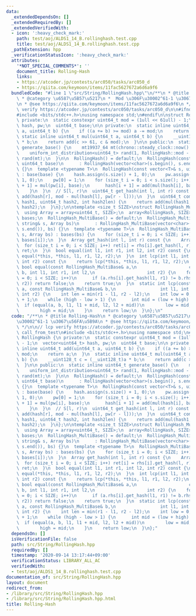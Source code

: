 ```yaml
---
data:
  _extendedDependsOn: []
  _extendedRequiredBy: []
  _extendedVerifiedWith:
  - icon: ':heavy_check_mark:'
    path: test/aoj/ALDS1_14_B.rollinghash.test.cpp
    title: test/aoj/ALDS1_14_B.rollinghash.test.cpp
  _pathExtension: hpp
  _verificationStatusIcon: ':heavy_check_mark:'
  attributes:
    '*NOT_SPECIAL_COMMENTS*': ''
    document_title: Rolling-Hash
    links:
    - https://atcoder.jp/contests/arc050/tasks/arc050_d
    - https://qiita.com/keymoon/items/11fac5627672a6d6a9f6
  bundledCode: "#line 1 \"src/String/RollingHash.hpp\"\n/**\n * @title Rolling-Hash\n\
    \ * @category \u6587\u5B57\u5217\n *  Mod \u306F\u30002^61-1 \u3067\u56FA\u5B9A\
    \n * @see https://qiita.com/keymoon/items/11fac5627672a6d6a9f6\n */\n\n// lcp\
    \ verify https://atcoder.jp/contests/arc050/tasks/arc050_d\n\n#ifndef call_from_test\n\
    #include <bits/stdc++.h>\nusing namespace std;\n#endif\n\nstruct RollingHash {\n\
    \ private:\n  static constexpr uint64_t mod = (1ull << 61ull) - 1;\n  vector<uint64_t>\
    \ hash, pw;\n  uint64_t base;\n\n private:\n  static inline uint64_t add(uint64_t\
    \ a, uint64_t b) {\n    if ((a += b) >= mod) a -= mod;\n    return a;\n  }\n \
    \ static inline uint64_t mul(uint64_t a, uint64_t b) {\n    __uint128_t c = (__uint128_t)a\
    \ * b;\n    return add(c >> 61, c & mod);\n  }\n\n public:\n  static inline uint64_t\
    \ generate_base() {\n    mt19937_64 mt(chrono::steady_clock::now().time_since_epoch().count());\n\
    \    uniform_int_distribution<uint64_t> rand(1, RollingHash::mod - 1);\n    return\
    \ rand(mt);\n  }\n\n  RollingHash() = default;\n  RollingHash(const string& s,\
    \ uint64_t base)\n      : RollingHash(vector<char>(s.begin(), s.end()), base)\
    \ {}\n  template <typename T>\n  RollingHash(const vector<T>& s, uint64_t base)\
    \ : base(base) {\n    hash.assign(s.size() + 1, 0);\n    pw.assign(s.size() +\
    \ 1, 0);\n    pw[0] = 1;\n    for (size_t i = 0; i < s.size(); i++) {\n      pw[i\
    \ + 1] = mul(pw[i], base);\n      hash[i + 1] = add(mul(hash[i], base), s[i]);\n\
    \    }\n  }\n  // S[l, r)\n  uint64_t get_hash(int l, int r) const {\n    return\
    \ add(hash[r], mod - mul(hash[l], pw[r - l]));\n  }\n  uint64_t combine_hash(uint64_t\
    \ hash1, uint64_t hash2, int hash2len) {\n    return add(mul(hash1, pw[hash2len]),\
    \ hash2);\n  }\n};\n\ntemplate <size_t SIZE>\nstruct RollingHash_MultiBase {\n\
    \  using Array = array<uint64_t, SIZE>;\n  array<RollingHash, SIZE> rhs;\n  Array\
    \ bases;\n  RollingHash_MultiBase() = default;\n  RollingHash_MultiBase(const\
    \ string& s, Array bs)\n      : RollingHash_MultiBase(vector<char>(s.begin(),\
    \ s.end()), bs) {}\n  template <typename T>\n  RollingHash_MultiBase(const vector<T>&\
    \ s, Array bs) : bases(bs) {\n    for (size_t i = 0; i < SIZE; i++) rhs[i] = RollingHash(s,\
    \ bases[i]);\n  }\n  Array get_hash(int l, int r) const {\n    Array ret;\n  \
    \  for (size_t i = 0; i < SIZE; i++) ret[i] = rhs[i].get_hash(l, r);\n    return\
    \ ret;\n  }\n  bool equal(int l1, int r1, int l2, int r2) const {\n    return\
    \ equal(*this, *this, l1, r1, l2, r2);\n  }\n  int lcp(int l1, int r1, int l2,\
    \ int r2) const {\n    return lcp(*this, *this, l1, r1, l2, r2);\n  }\n  static\
    \ bool equal(const RollingHash_MultiBase& a,\n                    const RollingHash_MultiBase&\
    \ b, int l1, int r1, int l2,\n                    int r2) {\n    for (size_t i\
    \ = 0; i < SIZE; i++)\n      if (a.rhs[i].get_hash(l1, r1) != b.rhs[i].get_hash(l2,\
    \ r2)) return false;\n    return true;\n  }\n  static int lcp(const RollingHash_MultiBase&\
    \ a, const RollingHash_MultiBase& b,\n                 int l1, int r1, int l2,\
    \ int r2) {\n    int len = min(r1 - l1, r2 - l2);\n    int low = 0, high = len\
    \ + 1;\n    while (high - low > 1) {\n      int mid = (low + high) / 2;\n    \
    \  if (equal(a, b, l1, l1 + mid, l2, l2 + mid))\n        low = mid;\n      else\n\
    \        high = mid;\n    }\n    return low;\n  }\n};\n"
  code: "/**\n * @title Rolling-Hash\n * @category \u6587\u5B57\u5217\n *  Mod \u306F\
    \u30002^61-1 \u3067\u56FA\u5B9A\n * @see https://qiita.com/keymoon/items/11fac5627672a6d6a9f6\n\
    \ */\n\n// lcp verify https://atcoder.jp/contests/arc050/tasks/arc050_d\n\n#ifndef\
    \ call_from_test\n#include <bits/stdc++.h>\nusing namespace std;\n#endif\n\nstruct\
    \ RollingHash {\n private:\n  static constexpr uint64_t mod = (1ull << 61ull)\
    \ - 1;\n  vector<uint64_t> hash, pw;\n  uint64_t base;\n\n private:\n  static\
    \ inline uint64_t add(uint64_t a, uint64_t b) {\n    if ((a += b) >= mod) a -=\
    \ mod;\n    return a;\n  }\n  static inline uint64_t mul(uint64_t a, uint64_t\
    \ b) {\n    __uint128_t c = (__uint128_t)a * b;\n    return add(c >> 61, c & mod);\n\
    \  }\n\n public:\n  static inline uint64_t generate_base() {\n    mt19937_64 mt(chrono::steady_clock::now().time_since_epoch().count());\n\
    \    uniform_int_distribution<uint64_t> rand(1, RollingHash::mod - 1);\n    return\
    \ rand(mt);\n  }\n\n  RollingHash() = default;\n  RollingHash(const string& s,\
    \ uint64_t base)\n      : RollingHash(vector<char>(s.begin(), s.end()), base)\
    \ {}\n  template <typename T>\n  RollingHash(const vector<T>& s, uint64_t base)\
    \ : base(base) {\n    hash.assign(s.size() + 1, 0);\n    pw.assign(s.size() +\
    \ 1, 0);\n    pw[0] = 1;\n    for (size_t i = 0; i < s.size(); i++) {\n      pw[i\
    \ + 1] = mul(pw[i], base);\n      hash[i + 1] = add(mul(hash[i], base), s[i]);\n\
    \    }\n  }\n  // S[l, r)\n  uint64_t get_hash(int l, int r) const {\n    return\
    \ add(hash[r], mod - mul(hash[l], pw[r - l]));\n  }\n  uint64_t combine_hash(uint64_t\
    \ hash1, uint64_t hash2, int hash2len) {\n    return add(mul(hash1, pw[hash2len]),\
    \ hash2);\n  }\n};\n\ntemplate <size_t SIZE>\nstruct RollingHash_MultiBase {\n\
    \  using Array = array<uint64_t, SIZE>;\n  array<RollingHash, SIZE> rhs;\n  Array\
    \ bases;\n  RollingHash_MultiBase() = default;\n  RollingHash_MultiBase(const\
    \ string& s, Array bs)\n      : RollingHash_MultiBase(vector<char>(s.begin(),\
    \ s.end()), bs) {}\n  template <typename T>\n  RollingHash_MultiBase(const vector<T>&\
    \ s, Array bs) : bases(bs) {\n    for (size_t i = 0; i < SIZE; i++) rhs[i] = RollingHash(s,\
    \ bases[i]);\n  }\n  Array get_hash(int l, int r) const {\n    Array ret;\n  \
    \  for (size_t i = 0; i < SIZE; i++) ret[i] = rhs[i].get_hash(l, r);\n    return\
    \ ret;\n  }\n  bool equal(int l1, int r1, int l2, int r2) const {\n    return\
    \ equal(*this, *this, l1, r1, l2, r2);\n  }\n  int lcp(int l1, int r1, int l2,\
    \ int r2) const {\n    return lcp(*this, *this, l1, r1, l2, r2);\n  }\n  static\
    \ bool equal(const RollingHash_MultiBase& a,\n                    const RollingHash_MultiBase&\
    \ b, int l1, int r1, int l2,\n                    int r2) {\n    for (size_t i\
    \ = 0; i < SIZE; i++)\n      if (a.rhs[i].get_hash(l1, r1) != b.rhs[i].get_hash(l2,\
    \ r2)) return false;\n    return true;\n  }\n  static int lcp(const RollingHash_MultiBase&\
    \ a, const RollingHash_MultiBase& b,\n                 int l1, int r1, int l2,\
    \ int r2) {\n    int len = min(r1 - l1, r2 - l2);\n    int low = 0, high = len\
    \ + 1;\n    while (high - low > 1) {\n      int mid = (low + high) / 2;\n    \
    \  if (equal(a, b, l1, l1 + mid, l2, l2 + mid))\n        low = mid;\n      else\n\
    \        high = mid;\n    }\n    return low;\n  }\n};"
  dependsOn: []
  isVerificationFile: false
  path: src/String/RollingHash.hpp
  requiredBy: []
  timestamp: '2020-09-14 13:17:44+09:00'
  verificationStatus: LIBRARY_ALL_AC
  verifiedWith:
  - test/aoj/ALDS1_14_B.rollinghash.test.cpp
documentation_of: src/String/RollingHash.hpp
layout: document
redirect_from:
- /library/src/String/RollingHash.hpp
- /library/src/String/RollingHash.hpp.html
title: Rolling-Hash
---
```

